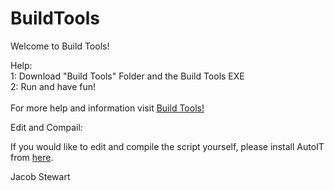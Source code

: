 # BuildTools
<p>
  Welcome to Build Tools!
</p>
<Head>Help:</Head>
<br>
1: Download "Build Tools" Folder and the Build Tools EXE
<br>
2: Run and have fun!
<br>
<br>
For more help and information visit <a href="https://sites.google.com/view/buildtoolsnp/">Build Tools!</a>
<p>
  Edit and Compail:
 </p>
 If you would like to edit and compile the script yourself, please install AutoIT from <a href="https://www.autoitscript.com/site/autoit/downloads/">here</a>. 
 <br>
 <p>
    Jacob Stewart
 </p>
